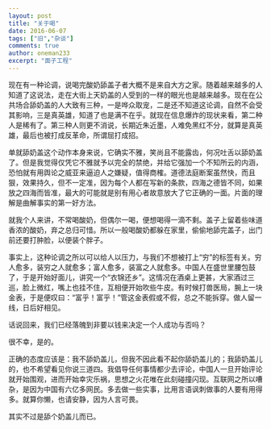 ```yaml
---
layout: post
title: "关于喝"
date: 2016-06-07
tags: ["旧","杂谈"]
comments: true
author: oneman233
excerpt: "面子工程"
---
```


现在有一种论调，说喝完酸奶舔盖子者大概不是来自大方之家。随着越来越多的人知道了这说法，走在大街上天奶盖的人受到的一样的眼光也是越来越多。现在在公共场合舔奶盖的人大致有三种，一是哗众取宠，二是还不知道这论调，自然不会受其影响，三是真英雄，知道了也是满不在乎。就现在信息爆炸的现状来看，第二种人是稀有了。第三种人则更不消说，长期近朱近墨，人难免黑红不分，就算是真英雄，最后也被打成反革命，所谓屈打成招。

单就舔奶盖这个动作本身来说，它确实不雅，笑尚且不能露齿，何况吐舌以舔奶盖了。但是我觉得仅凭它不雅就予以完全的禁绝，并给它强加一个不知所云的内涵，恐怕就有用舆论之威亚来逼迫人之嫌疑，值得商榷。道德法庭断案虽然快，而且狠，效果持久，但不一定准，因为每个人都在写新的条款，四海之德皆不同，如果放之四海而皆准，最大的可能就是别有用心者故意放大了它正确的一面。片面的理解是曲解事实的第一好方法。

就我个人来讲，不常喝酸奶，但偶尔一喝，便想喝得一滴不剩。盖子上留着些味道香浓的酸奶，弃之总归可惜。所以一般喝酸奶都躲在家里，偷偷地舔完盖子，出门前还要打肿脸，以便装个胖子。

事实上，这种论调之所以可以给人以压力，与我们不想被打上“穷”的标签有关。穷人愈多，装穷之人就愈多；富人愈多，装富之人就愈多。中国人在盛世里腰包鼓了，于是开始好面儿，讲究一个“衣锦还乡”。这情况在酒桌上更甚，大家酒过三巡，脸上微红，嘴上也挂不住，互相便开始吹些牛皮。有时候打兽医局，腕上一块金表，于是便叹曰：“富乎！富乎！”管这金表假或不假，总之不能拆穿。做人留一线，日后好相见。

话说回来，我们已经落魄到非要以钱来决定一个人成功与否吗？

很不幸，是的。

正确的态度应该是：我不舔奶盖儿，但我不因此看不起你舔奶盖儿的；我舔奶盖儿的，也不希望看见你说三道四。我倡导任何事情都少去评论，中国人一旦开始评论就开始围观，进而开始幸灾乐祸，思想之火花唯在此刻碰撞闪现。互联网之所以嘈杂，是因为中国有六亿多网民。多去做一些实事，比用言语讽刺做事的人要有用得多。就算你懒，也请安静，因为人言可畏。

其实不过是舔个奶盖儿而已。
